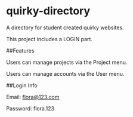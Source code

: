 # quirky-directory
A directory for student created quirky websites.

This project includes a LOGIN part.

##Features

Users can manage projects via the Project menu.

Users can manage accounts via the User menu.

##Login Info

Email: flora@123.com

Password: flora.123


